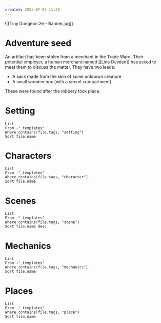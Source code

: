 ```yaml
---
created: 2023-07-07 11:29
---
```

![[Tiny Dungeon 2e - Banner.jpg]]

# Adventure seed

An artifact has been stolen from a merchant in the Trade Ward. Their potential employer, a human merchant named [[Lina Devdan]] has asked to meet them to discuss the matter. They have two leads:

- A sack made from the skin of some unknown creature
- A small wooden box (with a secret compartment)

These were found after the robbery took place.

# Setting
```dataview
List 
From -"_templates"
Where contains(file.tags, "setting")
Sort file.name
```

# Characters
```dataview
List 
From -"_templates"
Where contains(file.tags, "character")
Sort file.name
```

# Scenes
```dataview
List
From -"_templates"
Where contains(file.tags, "scene") 
Sort file.name desc
```

# Mechanics
```dataview
List
From -"_templates"
Where contains(file.tags, "mechanics") 
Sort file.name
```

# Places
```dataview
List 
From -"_templates"
Where contains(file.tags, "place")
Sort file.name
```